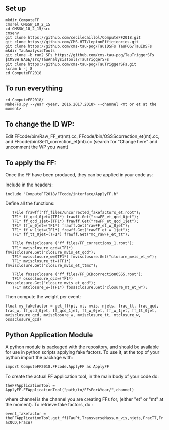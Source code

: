 Set up
------

```
mkdir ComputeFF
cmsrel CMSSW_10_2_15
cd CMSSW_10_2_15/src
cmsenv
git clone https://github.com/cecilecaillol/ComputeFF2018.git
git clone https://github.com/CMS-HTT/LeptonEfficiencies.git
git clone https://github.com/cms-tau-pog/TauIDSFs TauPOG/TauIDSFs
mkdir TauAnalysisTools
git clone -b run2_SFs https://github.com/cms-tau-pog/TauTriggerSFs $CMSSW_BASE/src/TauAnalysisTools/TauTriggerSFs
git clone https://github.com/cms-tau-pog/TauTriggerSFs.git 
scram b -j 8
cd ComputeFF2018
```

To run everything
-----------------

```
cd ComputeFF2018/
MakeFFs.py --year <year, 2016,2017,2018> --channel <mt or et at the moment>
```

To change the ID WP:
-------------------

Edit FFcode/bin/Raw\_FF\_et(mt).cc, FFcode/bin/OSSScorrection\_et(mt).cc, and FFcode/bin/Set1\_correction\_et(mt).cc (search for "Change here" and uncomment the WP you want)

To apply the FF:
----------------

Once the FF have been produced, they can be applied in your code as:


Include in the headers:

```
include "ComputeFF2018/FFcode/interface/ApplyFF.h"
```

Define all the functions:

```
   TFile frawff("ff_files/uncorrected_fakefactors_et.root");
   TF1* ff_qcd_0jet=(TF1*) frawff.Get("rawFF_et_qcd_0jet");
   TF1* ff_qcd_1jet=(TF1*) frawff.Get("rawFF_et_qcd_1jet");
   TF1* ff_w_0jet=(TF1*) frawff.Get("rawFF_et_w_0jet");
   TF1* ff_w_1jet=(TF1*) frawff.Get("rawFF_et_w_1jet");
   TF1* ff_tt_0jet=(TF1*) frawff.Get("mc_rawFF_et_tt");

   TFile fmvisclosure ("ff_files/FF_corrections_1.root");
   TF1* mvisclosure_qcd=(TF1*) fmvisclosure.Get("closure_mvis_et_qcd");
   TF1* mvisclosure_w=(TF1*) fmvisclosure.Get("closure_mvis_et_w");
   TF1* mvisclosure_tt=(TF1*) fmvisclosure.Get("closure_mvis_et_ttmc");

   TFile fosssclosure ("ff_files/FF_QCDcorrectionOSSS.root");
   TF1* osssclosure_qcd=(TF1*) fosssclosure.Get("closure_mvis_et_qcd");
   TF1* mtclosure_w=(TF1*) fosssclosure.Get("closure_mt_et_w");

```

Then compute the weight per event:


```
float my_fakefactor = get_ff(pt, mt, mvis, njets, frac_tt, frac_qcd, frac_w, ff_qcd_0jet, ff_qcd_1jet, ff_w_0jet, ff_w_1jet, ff_tt_0jet, mvisclosure_qcd, mvisclosure_w, mvisclosure_tt, mtclosure_w, osssclosure_qcd)
```

## Python Application Module
A python module is packaged with the repository, and should be available for use in python scripts applying fake factors. To use it, 
at the top of your python import the package with:

```import ComputeFF2018.FFcode.ApplyFF as ApplyFF``` 

To create the actual FF application tool, in the main body of your code do: 

```theFFApplicationTool = ApplyFF.FFApplicationTool("path/to/FFsForAYear/",channel)``` 

where channel is the channel you are creating FFs for, (either "et" or "mt" at the moment).
To retrieve fake factors, do : 

```event_fakefactor = theFFApplicationTool.get_ff(TauPt,TransverseMass,m_vis,njets,FracTT,FracQCD,FracW)```
